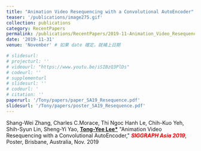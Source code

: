 ```yaml
---
title: "Animation Video Resequencing with a Convolutional AutoEncoder"
teaser: '/publications/image275.gif'
collection: publications
category: RecentPapers
permalink: /publications/RecentPapers/2019-11-Animation_Video_Resequencing_with_a_Convolutional_AutoEncoder
date: '2019-11-31'
venue: 'November' # 如果 date 確定，就補上日期

# slidesurl: 
# projecturl: ''
# videourl: "https://www.youtu.be/iSIBzQ3PlDs"
# codeurl: ''
# supplementurl
# slidesurl: ''
# codeurl: '
# citation: ''
paperurl: '/Tony/papers/paper_SA19_Resequence.pdf'
slidesurl: '/Tony/papers/poster_SA19_Resequence.pdf'
---
```


Shang-Wei Zhang, Charles C.Morace, Thi Ngoc Hanh Le, Chih-Kuo Yeh, Shih-Syun Lin, Sheng-Yi Yao, <strong><u>Tong-Yee Lee*</u></strong> "Animation Video Resequencing with a Convolutional AutoEncoder," <strong><i><span style="color:red">SIGGRAPH Asia 2019</span></i></strong>, Poster, Brisbane, Australia, Nov. 2019
